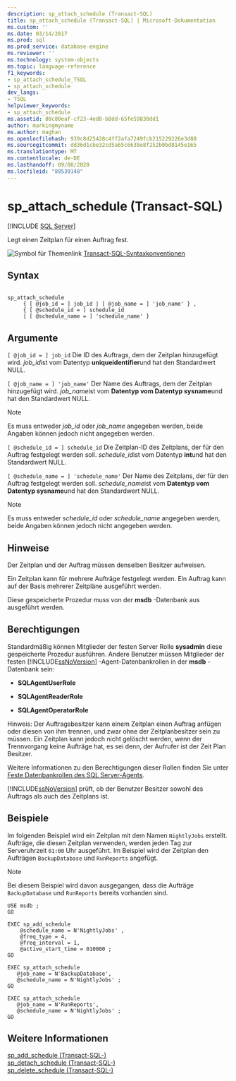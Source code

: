 ```yaml
---
description: sp_attach_schedule (Transact-SQL)
title: sp_attach_schedule (Transact-SQL) | Microsoft-Dokumentation
ms.custom: ''
ms.date: 03/14/2017
ms.prod: sql
ms.prod_service: database-engine
ms.reviewer: ''
ms.technology: system-objects
ms.topic: language-reference
f1_keywords:
- sp_attach_schedule_TSQL
- sp_attach_schedule
dev_langs:
- TSQL
helpviewer_keywords:
- sp_attach_schedule
ms.assetid: 80c80eaf-cf23-4ed8-b8dd-65fe59830dd1
author: markingmyname
ms.author: maghan
ms.openlocfilehash: 939c8d25428c4ff2afa7249fcb215229226e3d88
ms.sourcegitcommit: dd36d1cbe32cd5a65c6638e8f252b0bd8145e165
ms.translationtype: MT
ms.contentlocale: de-DE
ms.lasthandoff: 09/08/2020
ms.locfileid: "89539148"
---
```

# <a name="sp_attach_schedule-transact-sql"></a>sp_attach_schedule (Transact-SQL)
[!INCLUDE [SQL Server](../../includes/applies-to-version/sqlserver.md)]

  Legt einen Zeitplan für einen Auftrag fest.  
  
 ![Symbol für Themenlink](../../database-engine/configure-windows/media/topic-link.gif "Symbol für Themenlink") [Transact-SQL-Syntaxkonventionen](../../t-sql/language-elements/transact-sql-syntax-conventions-transact-sql.md)  
  
## <a name="syntax"></a>Syntax  
  
```  
  
sp_attach_schedule  
     { [ @job_id = ] job_id | [ @job_name = ] 'job_name' } ,   
     { [ @schedule_id = ] schedule_id   
     | [ @schedule_name = ] 'schedule_name' }  
```  
  
## <a name="arguments"></a>Argumente  
`[ @job_id = ] job_id` Die ID des Auftrags, dem der Zeitplan hinzugefügt wird. *job_id*ist vom Datentyp **uniqueidentifier**und hat den Standardwert NULL.  
  
`[ @job_name = ] 'job_name'` Der Name des Auftrags, dem der Zeitplan hinzugefügt wird. *job_name*ist vom **Datentyp vom Datentyp sysname**und hat den Standardwert NULL.  
  
> [!NOTE]  
>  Es muss entweder *job_id* oder *job_name* angegeben werden, beide Angaben können jedoch nicht angegeben werden.  
  
`[ @schedule_id = ] schedule_id` Die Zeitplan-ID des Zeitplans, der für den Auftrag festgelegt werden soll. *schedule_id*ist vom Datentyp **int**und hat den Standardwert NULL.  
  
`[ @schedule_name = ] 'schedule_name'` Der Name des Zeitplans, der für den Auftrag festgelegt werden soll. *schedule_name*ist vom **Datentyp vom Datentyp sysname**und hat den Standardwert NULL.  
  
> [!NOTE]  
>  Es muss entweder *schedule_id* oder *schedule_name* angegeben werden, beide Angaben können jedoch nicht angegeben werden.  
  
## <a name="remarks"></a>Hinweise  
 Der Zeitplan und der Auftrag müssen denselben Besitzer aufweisen.  
  
 Ein Zeitplan kann für mehrere Aufträge festgelegt werden. Ein Auftrag kann auf der Basis mehrerer Zeitpläne ausgeführt werden.  
  
 Diese gespeicherte Prozedur muss von der **msdb** -Datenbank aus ausgeführt werden.  
  
## <a name="permissions"></a>Berechtigungen  
 Standardmäßig können Mitglieder der festen Server Rolle **sysadmin** diese gespeicherte Prozedur ausführen. Andere Benutzer müssen Mitglieder der festen [!INCLUDE[ssNoVersion](../../includes/ssnoversion-md.md)] -Agent-Datenbankrollen in der **msdb** -Datenbank sein:  
  
-   **SQLAgentUserRole**  
  
-   **SQLAgentReaderRole**  
  
-   **SQLAgentOperatorRole**  
  
 Hinweis: Der Auftragsbesitzer kann einem Zeitplan einen Auftrag anfügen oder diesen von ihm trennen, und zwar ohne der Zeitplanbesitzer sein zu müssen. Ein Zeitplan kann jedoch nicht gelöscht werden, wenn der Trennvorgang keine Aufträge hat, es sei denn, der Aufrufer ist der Zeit Plan Besitzer.  
  
 Weitere Informationen zu den Berechtigungen dieser Rollen finden Sie unter [Feste Datenbankrollen des SQL Server-Agents](../../ssms/agent/sql-server-agent-fixed-database-roles.md).  
  
 [!INCLUDE[ssNoVersion](../../includes/ssnoversion-md.md)] prüft, ob der Benutzer Besitzer sowohl des Auftrags als auch des Zeitplans ist.  
  
## <a name="examples"></a>Beispiele  
 Im folgenden Beispiel wird ein Zeitplan mit dem Namen `NightlyJobs` erstellt. Aufträge, die diesen Zeitplan verwenden, werden jeden Tag zur Serveruhrzeit `01:00` Uhr ausgeführt. Im Beispiel wird der Zeitplan den Aufträgen `BackupDatabase` und `RunReports` angefügt.  
  
> [!NOTE]  
>  Bei diesem Beispiel wird davon ausgegangen, dass die Aufträge `BackupDatabase` und `RunReports` bereits vorhanden sind.  
  
```  
USE msdb ;  
GO  
  
EXEC sp_add_schedule  
    @schedule_name = N'NightlyJobs' ,  
    @freq_type = 4,  
    @freq_interval = 1,  
    @active_start_time = 010000 ;  
GO  
  
EXEC sp_attach_schedule  
   @job_name = N'BackupDatabase',  
   @schedule_name = N'NightlyJobs' ;  
GO  
  
EXEC sp_attach_schedule  
   @job_name = N'RunReports',  
   @schedule_name = N'NightlyJobs' ;  
GO  
```  
  
## <a name="see-also"></a>Weitere Informationen  
 [sp_add_schedule &#40;Transact-SQL-&#41;](../../relational-databases/system-stored-procedures/sp-add-schedule-transact-sql.md)   
 [sp_detach_schedule &#40;Transact-SQL-&#41;](../../relational-databases/system-stored-procedures/sp-detach-schedule-transact-sql.md)   
 [sp_delete_schedule &#40;Transact-SQL-&#41;](../../relational-databases/system-stored-procedures/sp-delete-schedule-transact-sql.md)  
  
  
